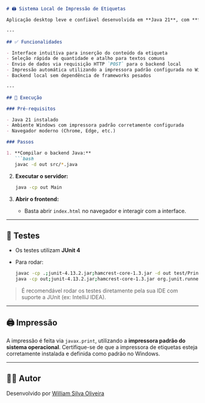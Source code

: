 ```markdown
# 🖨️ Sistema Local de Impressão de Etiquetas

Aplicação desktop leve e confiável desenvolvida em **Java 21**, com **frontend em HTML/CSS/JavaScript**. O sistema permite a impressão rápida de etiquetas personalizadas, ideal para restaurantes e ambientes operacionais que exigem agilidade e simplicidade.

---

## ✅ Funcionalidades

- Interface intuitiva para inserção do conteúdo da etiqueta
- Seleção rápida de quantidade e atalho para textos comuns
- Envio de dados via requisição HTTP `POST` para o backend local
- Impressão automática utilizando a impressora padrão configurada no Windows
- Backend local sem dependência de frameworks pesados

---

## 🚀 Execução

### Pré-requisitos

- Java 21 instalado
- Ambiente Windows com impressora padrão corretamente configurada
- Navegador moderno (Chrome, Edge, etc.)

### Passos

1. **Compilar o backend Java:**
   ```bash
   javac -d out src/*.java
````

2. **Executar o servidor:**

   ```bash
   java -cp out Main
   ```

3. **Abrir o frontend:**

   * Basta abrir `index.html` no navegador e interagir com a interface.

---

## 🧪 Testes

* Os testes utilizam **JUnit 4**
* Para rodar:

  ```bash
  javac -cp .;junit-4.13.2.jar;hamcrest-core-1.3.jar -d out test/PrinterServiceTest.java
  java -cp out;junit-4.13.2.jar;hamcrest-core-1.3.jar org.junit.runner.JUnitCore PrinterServiceTest
  ```

> É recomendável rodar os testes diretamente pela sua IDE com suporte a JUnit (ex: IntelliJ IDEA).

---

## 🖨️ Impressão

A impressão é feita via `javax.print`, utilizando a **impressora padrão do sistema operacional**. Certifique-se de que a impressora de etiquetas esteja corretamente instalada e definida como padrão no Windows.

---

## 👨‍💻 Autor

Desenvolvido por [William Silva Oliveira](https://br.linkedin.com/in/william-silva-oliveira)
